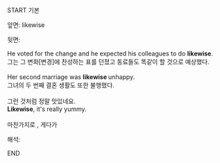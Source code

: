 START
기본

앞면:
likewise


뒷면:
<div>He voted for the change and he expected his colleagues to do <b>likewise</b>. </div><div>그는 그 변화[변경]에 찬성하는 표를 던졌고 동료들도 똑같이 할 것으로 예상했다.</div><div><br></div><div><div>Her second marriage was <b>likewise </b>unhappy. </div><div>그녀의 두 번째 결혼 생활도 또한 불행했다.</div></div><div><br></div><div><div><div>그런 것처럼 정말 맛있네요.</div></div><div><div><b>Likewise</b>, it's really yummy.</div></div></div><div><br></div><div>마찬가지로 , 게다가</div>


해석:

END